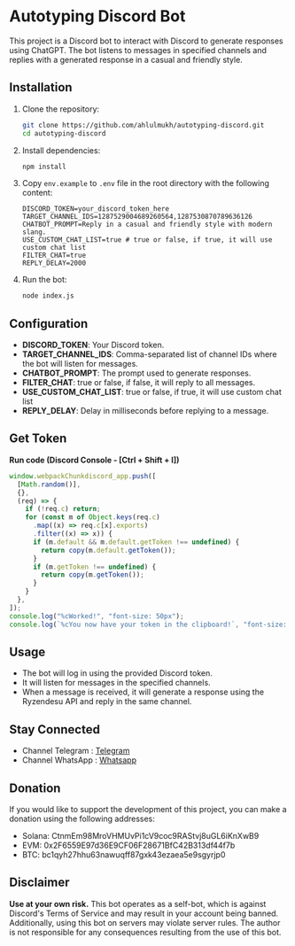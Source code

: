 # Autotyping Discord Bot

This project is a Discord bot to interact with Discord to generate responses using ChatGPT. The bot listens to messages in specified channels and replies with a generated response in a casual and friendly style.

## Installation

1. Clone the repository:

   ```sh
   git clone https://github.com/ahlulmukh/autotyping-discord.git
   cd autotyping-discord
   ```

2. Install dependencies:

   ```sh
   npm install
   ```

3. Copy `env.example` to `.env` file in the root directory with the following content:

   ```properties
   DISCORD_TOKEN=your_discord_token_here
   TARGET_CHANNEL_IDS=1287529004689260564,1287530870789636126
   CHATBOT_PROMPT=Reply in a casual and friendly style with modern slang.
   USE_CUSTOM_CHAT_LIST=true # true or false, if true, it will use custom chat list
   FILTER_CHAT=true
   REPLY_DELAY=2000
   ```

4. Run the bot:
   ```sh
   node index.js
   ```

## Configuration

- **DISCORD_TOKEN**: Your Discord token.
- **TARGET_CHANNEL_IDS**: Comma-separated list of channel IDs where the bot will listen for messages.
- **CHATBOT_PROMPT**: The prompt used to generate responses.
- **FILTER_CHAT**: true or false, if false, it will reply to all messages.
- **USE_CUSTOM_CHAT_LIST**: true or false, if true, it will use custom chat list
- **REPLY_DELAY**: Delay in milliseconds before replying to a message.

## Get Token

<strong>Run code (Discord Console - [Ctrl + Shift + I])</strong>

```js
window.webpackChunkdiscord_app.push([
  [Math.random()],
  {},
  (req) => {
    if (!req.c) return;
    for (const m of Object.keys(req.c)
      .map((x) => req.c[x].exports)
      .filter((x) => x)) {
      if (m.default && m.default.getToken !== undefined) {
        return copy(m.default.getToken());
      }
      if (m.getToken !== undefined) {
        return copy(m.getToken());
      }
    }
  },
]);
console.log("%cWorked!", "font-size: 50px");
console.log(`%cYou now have your token in the clipboard!`, "font-size: 16px");
```

## Usage

- The bot will log in using the provided Discord token.
- It will listen for messages in the specified channels.
- When a message is received, it will generate a response using the Ryzendesu API and reply in the same channel.

## Stay Connected

- Channel Telegram : [Telegram](https://t.me/elpuqus)
- Channel WhatsApp : [Whatsapp](https://whatsapp.com/channel/0029VavBRhGBqbrEF9vxal1R)

## Donation

If you would like to support the development of this project, you can make a donation using the following addresses:

- Solana: CtnmEm98MroVHMUvPi1cV9coc9RAStvj8uGL6iKnXwB9
- EVM: 0x2F6559E97d36E9CF06F28671BfC42B313df44f7b
- BTC: bc1qyh27hhu63nawuqff87gxk43ezaea5e9sgyrjp0

## Disclaimer

**Use at your own risk.** This bot operates as a self-bot, which is against Discord's Terms of Service and may result in your account being banned. Additionally, using this bot on servers may violate server rules. The author is not responsible for any consequences resulting from the use of this bot.
